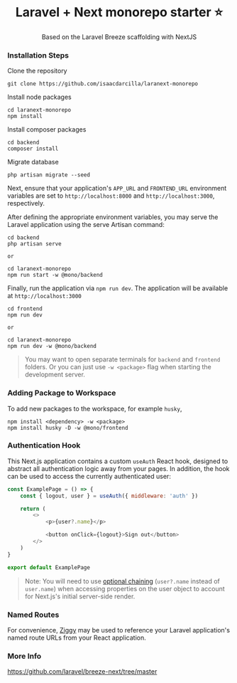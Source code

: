 <h1 align="center" id="title">Laravel + Next monorepo starter ⭐</h1>

<p  align="center" id="description">Based on the Laravel Breeze scaffolding with NextJS</p>

### Installation Steps

Clone the repository

```
git clone https://github.com/isaacdarcilla/laranext-monorepo
```

Install node packages

```
cd laranext-monorepo
npm install
```

Install composer packages</p>

```
cd backend
composer install
```

Migrate database</p>

```
php artisan migrate --seed
```

Next, ensure that your application's `APP_URL` and `FRONTEND_URL` environment variables are set to `http://localhost:8000` and `http://localhost:3000`, respectively.

After defining the appropriate environment variables, you may serve the Laravel application using the serve Artisan command:

```
cd backend
php artisan serve

or 

cd laranext-monorepo
npm run start -w @mono/backend
```

Finally, run the application via `npm run dev`. The application will be available at `http://localhost:3000`

```
cd frontend
npm run dev

or 

cd laranext-monorepo
npm run dev -w @mono/backend
```

> You may want to open separate terminals for `backend` and `frontend` folders. Or you can just use `-w <package>` flag when starting the development server.

### Adding Package to Workspace

To add new packages to the workspace, for example `husky`,

```
npm install <dependency> -w <package>
npm install husky -D -w @mono/frontend
```

### Authentication Hook

This Next.js application contains a custom `useAuth` React hook, designed to abstract all authentication logic away from your pages. In addition, the hook can be used to access the currently authenticated user:

```js
const ExamplePage = () => {
    const { logout, user } = useAuth({ middleware: 'auth' })

    return (
        <>
            <p>{user?.name}</p>

            <button onClick={logout}>Sign out</button>
        </>
    )
}

export default ExamplePage
```

> Note: You will need to use [optional chaining](https://developer.mozilla.org/en-US/docs/Web/JavaScript/Reference/Operators/Optional_chaining) (`user?.name` instead of `user.name`) when accessing properties on the user object to account for Next.js's initial server-side render.

### Named Routes

For convenience, [Ziggy](https://github.com/tighten/ziggy#spas-or-separate-repos) may be used to reference your Laravel application's named route URLs from your React application.

### More Info

https://github.com/laravel/breeze-next/tree/master
